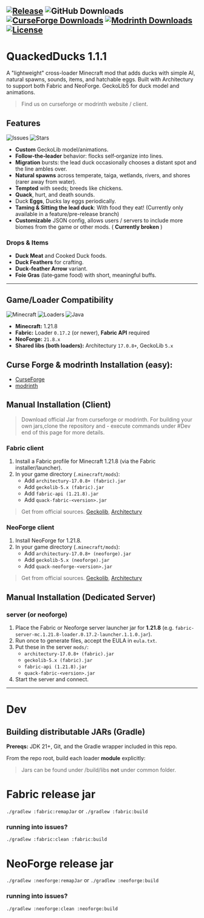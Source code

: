 [![Release](https://img.shields.io/github/v/release/Rvhoyos/QuackedMod)](https://github.com/Rvhoyos/QuackedMod/releases)
![GitHub Downloads](https://img.shields.io/github/downloads/Rvhoyos/QuackedMod/total)
[![CurseForge Downloads](https://img.shields.io/curseforge/dt/1345567?label=CurseForge%20downloads)](https://www.curseforge.com/minecraft/mc-mods/ducky-quack-pack)
[![Modrinth Downloads](https://img.shields.io/modrinth/dt/ducky-quack-pack?label=Modrinth%20downloads)](https://modrinth.com/mod/ducky-quack-pack)
[![License](https://img.shields.io/badge/License-All%20Rights%20Reserved-lightgrey)](#license)
---
# QuackedDucks 1.1.1

A "lightweight" cross-loader Minecraft mod that adds ducks with simple AI, natural spawns, sounds, items, and hatchable eggs. Built with Architectury to support both Fabric and NeoForge. GeckoLib5 for duck model and animations.
>Find us on curseforge or modrinth website / client.
## Features
![Issues](https://img.shields.io/github/issues/Rvhoyos/QuackedMod)
![Stars](https://img.shields.io/github/stars/Rvhoyos/QuackedMod?style=social)

- **Custom** GeckoLib model/animations.
- **Follow‑the‑leader** behavior: flocks self‑organize into lines.
- **Migration** bursts: the lead duck occasionally chooses a distant spot and the line ambles over.
- **Natural spawns** across temperate, taiga, wetlands, rivers, and shores (rarer away from water).
- **Tempted** with seeds; breeds like chickens.
- **Quack**, hurt, and death sounds.
- Duck **Eggs**, Ducks lay eggs periodically.
- **Taming & Sitting the lead duck**: With food they eat! (Currently only available in a feature/pre-release branch)
- **Customizable** JSON config, allows users / servers to include more biomes from the game or other mods. ( **Currently broken** )
### Drops & Items
- **Duck Meat** and Cooked Duck foods.
- **Duck Feathers** for crafting.
- **Duck‑feather Arrow** variant.
- **Foie Gras** (late‑game food) with short, meaningful buffs.
---
## Game/Loader Compatibility
![Minecraft](https://img.shields.io/badge/Minecraft-1.21.8-informational)
![Loaders](https://img.shields.io/badge/Loaders-Fabric%20%7C%20NeoForge-informational)
![Java](https://img.shields.io/badge/Java-21-informational)
- **Minecraft:** 1.21.8
- **Fabric:** Loader `0.17.2` (or newer), **Fabric API** required
- **NeoForge:** `21.8.x`
- **Shared libs (both loaders):** Architectury `17.0.8+`, GeckoLib `5.x`
## Curse Forge & modrinth Installation (easy):
- [CurseForge](https://www.curseforge.com/minecraft/mc-mods/ducky-quack-pack)
- [modrinth](https://modrinth.com/mod/ducky-quack-pack)
## Manual Installation (Client)
>Download official Jar from curseforge or modrinth.
>For building your own jars,clone the repository and -
> execute commands under #Dev end of this page for more details.
### Fabric client
1. Install a Fabric profile for Minecraft 1.21.8 (via the Fabric installer/launcher).
2. In your game directory (`.minecraft/mods`):
   - Add `architectury-17.0.8+ (fabric).jar`
   - Add `geckolib-5.x (fabric).jar`
   - Add `fabric-api (1.21.8).jar`
   - Add `quack-fabric-<version>.jar`
>Get from official sources. [Geckolib](https://modrinth.com/mod/geckolib/versions?g=1.21.8&l=fabric&l=neoforge), [Architectury](https://modrinth.com/mod/architectury-api)

### NeoForge client
1. Install NeoForge for 1.21.8.
2. In your game directory (`.minecraft/mods`):
   - Add `architectury-17.0.8+ (neoforge).jar`
   - Add `geckolib-5.x (neoforge).jar`
   - Add `quack-neoforge-<version>.jar`
>Get from official sources. [Geckolib](https://modrinth.com/mod/geckolib/versions?g=1.21.8&l=fabric&l=neoforge), [Architectury](https://modrinth.com/mod/architectury-api)

## Manual Installation (Dedicated Server)

### server (or neoforge)
1. Place the Fabric or Neoforge server launcher jar for **1.21.8** (e.g. `fabric-server-mc.1.21.8-loader.0.17.2-launcher.1.1.0.jar`).
2. Run once to generate files, accept the EULA in `eula.txt`.
3. Put these in the server `mods/`:
   - `architectury-17.0.8+ (fabric).jar`
   - `geckolib-5.x (fabric).jar`
   - `fabric-api (1.21.8).jar`
   - `quack-fabric-<version>.jar`
4. Start the server and connect.
---
# Dev
## Building distributable JARs (Gradle)

**Prereqs:** JDK 21+, Git, and the Gradle wrapper included in this repo.

From the repo root, build each loader **module** explicitly:
> Jars can be found under <modloader>/build/libs **not** under common folder.

# Fabric release jar
`./gradlew :fabric:remapJar` or `./gradlew :fabric:build`
### running into issues?
`./gradlew :fabric:clean :fabric:build`
# NeoForge release jar
`./gradlew :neoforge:remapJar` or `./gradlew :neoforge:build`
### running into issues?
`./gradlew :neoforge:clean :neoforge:build`
